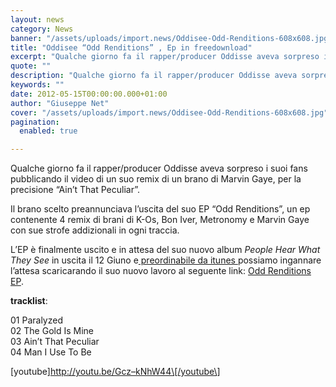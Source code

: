 ```yaml
---
layout: news
category: News
banner: "/assets/uploads/import.news/Oddisee-Odd-Renditions-608x608.jpg"
title: "Oddisee “Odd Renditions” , Ep in freedownload"
excerpt: "Qualche giorno fa il rapper/producer Oddisse aveva sorpreso i suoi fans pubblicando il video di un suo remix di un brano di Marvin Gaye, per la precisione “Ain’t That Peculiar”. Il brano scelto preannunciava l’uscita del suo EP “Odd Renditions”, un ep contenente 4 remix di brani di K-Os, Bon Iver, Metronomy e Marvin Gaye [&hellip"
quote: ""
description: "Qualche giorno fa il rapper/producer Oddisse aveva sorpreso i suoi fans pubblicando il video di un suo remix di un brano di Marvin Gaye, per la precisione “Ain’t That Peculiar”. Il brano scelto preannunciava l’uscita del suo EP “Odd Renditions”, un ep contenente 4 remix di brani di K-Os, Bon Iver, Metronomy e Marvin Gaye [&hellip"
keywords: ""
date: 2012-05-15T00:00:00.000+01:00
author: "Giuseppe Net"
cover: "/assets/uploads/import.news/Oddisee-Odd-Renditions-608x608.jpg"
pagination:
  enabled: true

---
```


Qualche giorno fa il rapper/producer Oddisse aveva sorpreso i suoi fans pubblicando il video di un suo remix di un brano di Marvin Gaye, per la precisione “Ain’t That Peculiar”.

Il brano scelto preannunciava l’uscita del suo EP “Odd Renditions”, un ep contenente 4 remix di brani di K-Os, Bon Iver, Metronomy e Marvin Gaye con sue strofe addizionali in ogni traccia.

L’EP è finalmente uscito e in attesa del suo nuovo album _People Hear What They See_ in uscita il 12 Giuno e[ preordinabile da itunes ](https://itunes.apple.com/us/preorder/people-hear-what-they-see/id516334681) possiamo ingannare l’attesa scaricarando il suo nuovo lavoro al seguente link: [Odd Renditions EP](https://oddisee.bandcamp.com/album/odd-renditions).

**tracklist**:

01 Paralyzed  
02 The Gold Is Mine  
03 Ain’t That Peculiar  
04 Man I Use To Be

\[youtube\]http://youtu.be/Gcz–kNhW44\[/youtube\]